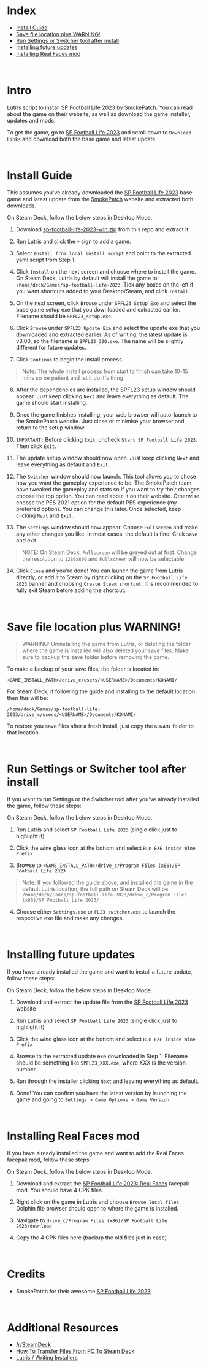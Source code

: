 
# Index 
- [Install Guide](#install-guide)
- [Save file location plus WARNING!](#save-file-location-plus-warning)
- [Run Settings or Switcher tool after install](#run-settings-or-switcher-tool-after-install)
- [Installing future updates](#installing-future-updates)
- [Installing Real Faces mod](#installing-real-faces-mod)


<br>

# Intro 
Lutris script to install SP Football Life 2023 by [SmokePatch](https://www.pessmokepatch.com/). You can read about the game on their website, as well as download the game installer, updates and mods.

To get the game, go to [SP Football Life 2023](https://www.pessmokepatch.com/2022/10/spfl23.htm) and scroll down to `Download Links` and download both the base game and latest update.

<br>


# Install Guide

This assumes you've already downloaded the [SP Football Life 2023](https://www.pessmokepatch.com/2022/10/spfl23.htm) base game and latest update from the [SmokePatch](https://www.pessmokepatch.com/2022/10/spfl23.html) website and extracted both downloads.

On Steam Deck, follow the below steps in Desktop Mode.

1. Download [sp-football-life-2023-win.zip](https://github.com/eskay993/gamefiles/raw/main/sp-football-life-2023/sp-football-life-2023-win.zip) from this repo and extract it.

2. Run Lutris and click the `+` sign to add a game.

3. Select `Install from local install script` and point to the extracted yaml script from Step 1.

4. Click `Install` on the next screen and choose where to install the game. On Steam Deck, Lutris by default will install the game to `/home/deck/Games/sp-football-life-2023`. Tick any boxes on the left if you want shortcuts added to your Desktop/Steam, and click `Install`.

5. On the next screen, click `Browse` under `SPFL23 Setup Exe` and select the base game setup exe that you downloaded and extracted earlier. Filename should be `SPFL23_setup.exe`.

6. Click `Browse` under `SPFL23 Update Exe` and select the update exe that you downloaded and extracted earlier. As of writing, the latest update is v3.00, so the filename is `SPFL23_300.exe`. The name will be slightly different for future updates.

7. Click `Continue` to begin the install process. 

>Note: The whole install process from start to finish can take 10-15 mins so be patient and let it do it's thing.

8. After the dependencies are installed, the SPFL23 setup window should appear. Just keep clicking `Next` and leave everything as default. The game should start installing.

9. Once the game finishes installing, your web browser will auto-launch to the SmokePatch website. Just close or minimise your browser and return to the setup window.

10. ```IMPORTANT:``` Before clicking `Exit`, uncheck `Start SP Football Life 2023`. Then click `Exit`.

11. The update setup window should now open. Just keep clicking `Next` and leave everything as default and `Exit`.

12. The `Switcher` window should now launch. This tool allows you to chose how you want the gameplay experience to be. The SmokePatch team have tweaked the gameplay and stats so if you want to try their changes choose the top option. You can read about it on their website. Otherwise choose the PES 2021 option for the default PES experience (my preferred option). You can change this later. Once selected, keep clicking `Next` and `Exit`.

13. The `Settings` window should now appear. Choose `Fullscreen` and make any other changes you like. In most cases, the default is fine. Click `Save` and exit.

> NOTE: On Steam Deck, `Fullscreen` will be greyed out at first. Change the resolution to `1280x800` and `Fullscreen` will now be selectable.

14. Click `Close` and you're done! You can launch the game from Lutris directly, or add it to Steam by right clicking on the `SP Football Life 2023` banner and choosing `Create Steam shortcut`. It is recommended to fully exit Steam before adding the shortcut.

<br>

# Save file location plus WARNING!

> WARNING: Uninstalling the game from Lutris, or deleting the folder where the game is installed will also deleted your save files. Make sure to backup the save folder before removing the game.

To make a backup of your save files, the folder is located in:

`<GAME_INSTALL_PATH>/drive_c/users/<USERNAME>/Documents/KONAMI/`

For Steam Deck, if following the guide and installing to the default location then this will be:

`/home/deck/Games/sp-football-life-2023/drive_c/users/<USERNAME>/Documents/KONAMI/`

To restore you save files after a fresh install, just copy the `KONAMI` folder to that location.

<br>

# Run Settings or Switcher tool after install
If you want to run Settings or the Switcher tool after you've already installed the game, follow these steps:

On Steam Deck, follow the below steps in Desktop Mode.

1. Run Lutris and select `SP Football Life 2023` (single click just to highlight it)

2. Click the wine glass icon at the bottom and select `Run EXE inside Wine Prefix`

3. Browse to `<GAME_INSTALL_PATH>/drive_c/Program Files (x86)/SP Football Life 2023`

> Note: If you followed the guide above, and installed the game in the default Lutris location, the full path on Steam Deck will be `/home/deck/Games/sp-football-life-2023/drive_c/Program Files (x86)/SP Football Life 2023/`

4. Choose either `Settings.exe` or `FL23 switcher.exe` to launch the respective exe file and make any changes.

<br>

# Installing future updates

If you have already installed the game and want to install a future update, follow these steps:

On Steam Deck, follow the below steps in Desktop Mode.

1. Download and extract the update file from the [SP Football Life 2023](https://www.pessmokepatch.com/2022/10/spfl23.htm) website
1. Run Lutris and select `SP Football Life 2023` (single click just to highlight it)

2. Click the wine glass icon at the bottom and select `Run EXE inside Wine Prefix`

3. Browse to the extracted update exe downloaded in Step 1. Filename should be something like `SPFL23_XXX.exe`, where XXX is the version number.

4. Run through the installer clicking `Next` and leaving everything as default. 

5. Done! You can confirm you have the latest version by launching the game and going to `Settings > Game Options > Game Version`.

<br>

# Installing Real Faces mod

If you have already installed the game and want to add the Real Faces facepak mod, follow these steps:

On Steam Deck, follow the below steps in Desktop Mode.

1. Download and extract the [SP Football Life 2023: Real Faces](https://www.pessmokepatch.com/2022/08/fl23faces.html) facepak mod. You should have 4 CPK files.

2. Right click on the game in Lutris and choose `Browse local files`. Dolphin file browser should open to where the game is installed.

3. Navigate to `drive_c/Program Files (x86)/SP Football Life 2023/download`

4. Copy the 4 CPK files here (backup the old files just in case)

<br>

# Credits
-  SmokePatch for their awesome [SP Football Life 2023](https://www.pessmokepatch.com/2022/10/spfl23.htm)

<br>

# Additional Resources

- [/r/SteamDeck](https://www.reddit.com/r/SteamDeck/)
- [How To Transfer Files From PC To Steam Deck](https://gamerant.com/how-transfer-files-pc-steam-deck/)
- [Lutris / Writing Installers](https://github.com/lutris/lutris/blob/master/docs/installers.rst)

